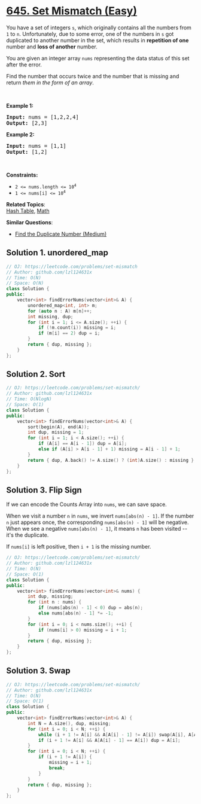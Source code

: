 # [645. Set Mismatch (Easy)](https://leetcode.com/problems/set-mismatch/)

<p>You have a set of integers <code>s</code>, which originally contains all the numbers from <code>1</code> to <code>n</code>. Unfortunately, due to some error, one of the numbers in <code>s</code> got duplicated to another number in the set, which results in <strong>repetition of one</strong> number and <strong>loss of another</strong> number.</p>

<p>You are given an integer array <code>nums</code> representing the data status of this set after the error.</p>

<p>Find the number that occurs twice and the number that is missing and return <em>them in the form of an array</em>.</p>

<p>&nbsp;</p>
<p><strong>Example 1:</strong></p>
<pre><strong>Input:</strong> nums = [1,2,2,4]
<strong>Output:</strong> [2,3]
</pre><p><strong>Example 2:</strong></p>
<pre><strong>Input:</strong> nums = [1,1]
<strong>Output:</strong> [1,2]
</pre>
<p>&nbsp;</p>
<p><strong>Constraints:</strong></p>

<ul>
	<li><code>2 &lt;= nums.length &lt;= 10<sup>4</sup></code></li>
	<li><code>1 &lt;= nums[i] &lt;= 10<sup>4</sup></code></li>
</ul>


**Related Topics**:  
[Hash Table](https://leetcode.com/tag/hash-table/), [Math](https://leetcode.com/tag/math/)

**Similar Questions**:
* [Find the Duplicate Number (Medium)](https://leetcode.com/problems/find-the-duplicate-number/)

## Solution 1. unordered_map

```cpp
// OJ: https://leetcode.com/problems/set-mismatch
// Author: github.com/lzl124631x
// Time: O(N)
// Space: O(N)
class Solution {
public:
    vector<int> findErrorNums(vector<int>& A) {
        unordered_map<int, int> m;
        for (auto n : A) m[n]++;
        int missing, dup;
        for (int i = 1; i <= A.size(); ++i) {
            if (!m.count(i)) missing = i;
            if (m[i] == 2) dup = i;
        }
        return { dup, missing };
    }
};
```

## Solution 2. Sort

```cpp
// OJ: https://leetcode.com/problems/set-mismatch/
// Author: github.com/lzl124631x
// Time: O(NlogN)
// Space: O(1)
class Solution {
public:
    vector<int> findErrorNums(vector<int>& A) {
        sort(begin(A), end(A));
        int dup, missing = 1;
        for (int i = 1; i < A.size(); ++i) {
            if (A[i] == A[i - 1]) dup = A[i];
            else if (A[i] > A[i - 1] + 1) missing = A[i - 1] + 1;
        }
        return { dup, A.back() != A.size() ? (int)A.size() : missing };
    }
};
```
## Solution 3. Flip Sign

If we can encode the Counts Array into `nums`, we can save space.

When we visit a number `n` in `nums`, we invert `nums[abs(n) - 1]`. If the number `n` just appears once, the corresponding `nums[abs(n) - 1]` will be negative. When we see a negative `nums[abs(n) - 1]`, it means `n` has been visited -- it's the duplicate.

If `nums[i]` is left positive, then `i + 1` is the missing number.

```cpp
// OJ: https://leetcode.com/problems/set-mismatch/
// Author: github.com/lzl124631x
// Time: O(N)
// Space: O(1)
class Solution {
public:
    vector<int> findErrorNums(vector<int>& nums) {
        int dup, missing;
        for (int n : nums) {
            if (nums[abs(n) - 1] < 0) dup = abs(n);
            else nums[abs(n) - 1] *= -1;
        }
        for (int i = 0; i < nums.size(); ++i) {
            if (nums[i] > 0) missing = i + 1;
        }
        return { dup, missing };
    }
};
```

## Solution 3. Swap

```cpp
// OJ: https://leetcode.com/problems/set-mismatch/
// Author: github.com/lzl124631x
// Time: O(N)
// Space: O(1)
class Solution {
public:
    vector<int> findErrorNums(vector<int>& A) {
        int N = A.size(), dup, missing;
        for (int i = 0; i < N; ++i) {
            while (i + 1 != A[i] && A[A[i] - 1] != A[i]) swap(A[i], A[A[i] - 1]);
            if (i + 1 != A[i] && A[A[i] - 1] == A[i]) dup = A[i];
        }
        for (int i = 0; i < N; ++i) {
            if (i + 1 != A[i]) {
                missing = i + 1;
                break;
            }
        }
        return { dup, missing };
    }
};
```